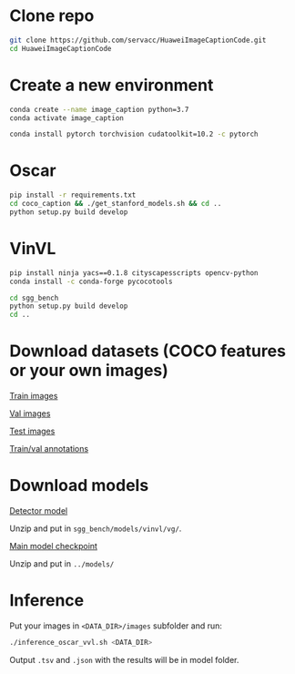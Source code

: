 # Clone repo
```bash
git clone https://github.com/servacc/HuaweiImageCaptionCode.git
cd HuaweiImageCaptionCode
```

# Create a new environment
```bash
conda create --name image_caption python=3.7
conda activate image_caption

conda install pytorch torchvision cudatoolkit=10.2 -c pytorch
```

# Oscar
```bash
pip install -r requirements.txt
cd coco_caption && ./get_stanford_models.sh && cd ..
python setup.py build develop
```

# VinVL
```bash
pip install ninja yacs==0.1.8 cityscapesscripts opencv-python
conda install -c conda-forge pycocotools

cd sgg_bench
python setup.py build develop
cd ..
```

# Download datasets (COCO features or your own images)

[Train images](http://images.cocodataset.org/zips/train2014.zip)

[Val images](http://images.cocodataset.org/zips/val2014.zip)

[Test images](http://images.cocodataset.org/zips/test2014.zip)

[Train/val annotations](http://images.cocodataset.org/annotations/annotations_trainval2014.zip)

# Download models

[Detector model](https://drive.google.com/file/d/11YdV_4yLx3W0oKDFgk0yzAd-bP2fY-EZ/view?usp=sharing)

Unzip and put in ```sgg_bench/models/vinvl/vg/```.

[Main model checkpoint](https://drive.google.com/file/d/1Pu5wY84h5b3-jSLd2wLTmjvh3tqQS796/view?usp=sharing)

Unzip and put in ```../models/```

# Inference

Put your images in ```<DATA_DIR>/images``` subfolder and run:

```bash
./inference_oscar_vvl.sh <DATA_DIR>
```

Output ```.tsv``` and ```.json``` with the results will be in model folder.
